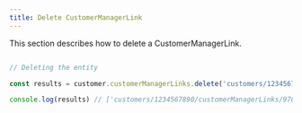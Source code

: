 ```yaml
---
title: Delete CustomerManagerLink 
---
```


This section describes how to delete a CustomerManagerLink.



```javascript

// Deleting the entity

const results = customer.customerManagerLinks.delete('customers/1234567890/customerManagerLinks')

console.log(results) // ['customers/1234567890/customerManagerLinks/9765432177']

```